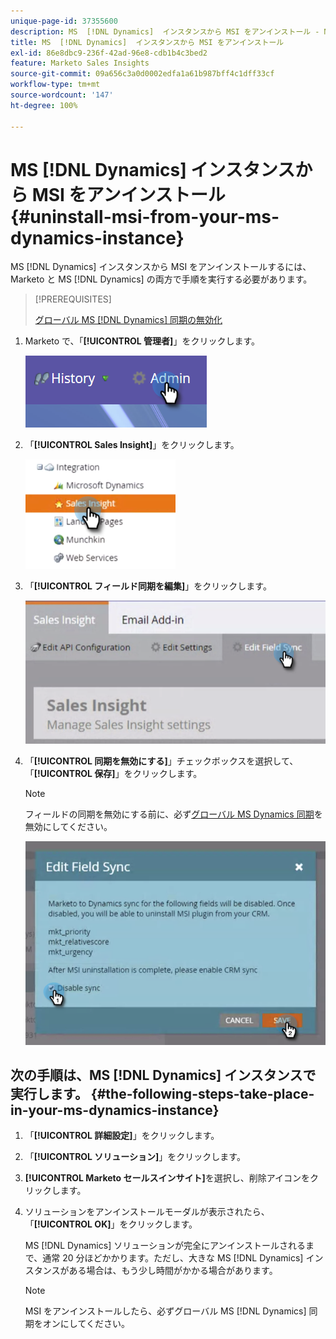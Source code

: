 ```yaml
---
unique-page-id: 37355600
description: MS  [!DNL Dynamics]  インスタンスから MSI をアンインストール - Marketo ドキュメント - 製品ドキュメント
title: MS  [!DNL Dynamics]  インスタンスから MSI をアンインストール
exl-id: 86e8dbc9-236f-42ad-96e8-cdb1b4c3bed2
feature: Marketo Sales Insights
source-git-commit: 09a656c3a0d0002edfa1a61b987bff4c1dff33cf
workflow-type: tm+mt
source-wordcount: '147'
ht-degree: 100%

---
```


# MS [!DNL Dynamics] インスタンスから MSI をアンインストール {#uninstall-msi-from-your-ms-dynamics-instance}

MS [!DNL Dynamics] インスタンスから MSI をアンインストールするには、Marketo と MS [!DNL Dynamics] の両方で手順を実行する必要があります。

>[!PREREQUISITES]
>
>[グローバル MS  [!DNL Dynamics]  同期の無効化](/help/marketo/product-docs/marketo-sales-insight/msi-for-microsoft-dynamics/uninstalling/disable-global-ms-dynamics-sync.md)

1. Marketo で、「**[!UICONTROL 管理者]**」をクリックします。

   ![](assets/one-1.png)

1. 「**[!UICONTROL Sales Insight]**」をクリックします。

   ![](assets/six.png)

1. 「**[!UICONTROL フィールド同期を編集]**」をクリックします。

   ![](assets/seven.png)

1. 「**[!UICONTROL 同期を無効にする]**」チェックボックスを選択して、「**[!UICONTROL 保存]**」をクリックします。

   >[!NOTE]
   >
   >フィールドの同期を無効にする前に、必ず[グローバル MS Dynamics 同期](/help/marketo/product-docs/marketo-sales-insight/msi-for-microsoft-dynamics/uninstalling/disable-global-ms-dynamics-sync.md)を無効にしてください。

   ![](assets/eight.png)

## 次の手順は、MS [!DNL Dynamics] インスタンスで実行します。 {#the-following-steps-take-place-in-your-ms-dynamics-instance}

1. 「**[!UICONTROL 詳細設定]**」をクリックします。

1. 「**[!UICONTROL ソリューション]**」をクリックします。

1. **[!UICONTROL Marketo セールスインサイト]**&#x200B;を選択し、削除アイコンをクリックします。

1. ソリューションをアンインストールモーダルが表示されたら、「**[!UICONTROL OK]**」をクリックします。

   MS [!DNL Dynamics] ソリューションが完全にアンインストールされるまで、通常 20 分ほどかかります。ただし、大きな MS [!DNL Dynamics] インスタンスがある場合は、もう少し時間がかかる場合があります。

   >[!NOTE]
   >
   >MSI をアンインストールしたら、必ずグローバル MS [!DNL Dynamics] 同期をオンにしてください。
